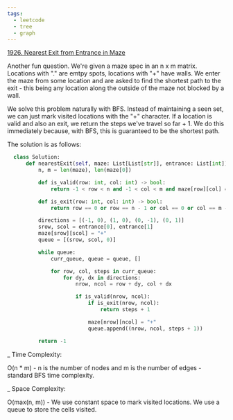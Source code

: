 ```yaml
---
tags:
  - leetcode
  - tree
  - graph
---
```


<a href="https://leetcode.com/problems/nearest-exit-from-entrance-in-maze/">
1926. Nearest Exit from Entrance in Maze</a>

Another fun question. We're given a maze spec in an n x m matrix. Locations with
"." are emtpy spots, locations with "+" have walls. We enter the maze from some
location and are asked to find the shortest path to the exit - this being any
location along the outside of the maze not blocked by a wall.

We solve this problem naturally with BFS. Instead of maintaining a seen set, we
can just mark visited locations with the "+" character. If a location is valid
and also an exit, we return the steps we've travel so far + 1. We do this
immediately because, with BFS, this is guaranteed to be the shortest path.

The solution is as follows:

```python
  class Solution:
      def nearestExit(self, maze: List[List[str]], entrance: List[int]) -> int:
          n, m = len(maze), len(maze[0])

          def is_valid(row: int, col: int) -> bool:
              return -1 < row < n and -1 < col < m and maze[row][col] == "."

          def is_exit(row: int, col: int) -> bool:
              return row == 0 or row == n - 1 or col == 0 or col == m - 1

          directions = [(-1, 0), (1, 0), (0, -1), (0, 1)]
          srow, scol = entrance[0], entrance[1]
          maze[srow][scol] = "+"
          queue = [(srow, scol, 0)]

          while queue:
              curr_queue, queue = queue, []

              for row, col, steps in curr_queue:
                  for dy, dx in directions:
                      nrow, ncol = row + dy, col + dx

                      if is_valid(nrow, ncol):
                          if is_exit(nrow, ncol):
                              return steps + 1

                          maze[nrow][ncol] = "+"
                          queue.append((nrow, ncol, steps + 1))

          return -1
```

\_ Time Complexity:

O(n \* m) - n is the number of nodes and m is the number of edges - standard BFS
time complexity.

\_ Space Complexity:

O(max(n, m)) - We use constant space to mark visited locations. We use a queue
to store the cells visited.
